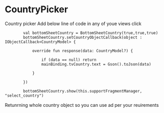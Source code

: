 # CountryPicker
Country picker
Add below line of code in any of youe views click 


            val bottomSheetCountry = BottomSheetCountry(true,true,true)
            bottomSheetCountry.setCountryObjectCallback(object : IObjectCallback<CountryModel> {
            
                override fun response(data: CountryModel?) {
                
                    if (data == null) return
                    mainBinding.tvCountry.text = Gson().toJson(data)
                    
                }
                
            })
            
            bottomSheetCountry.show(this.supportFragmentManager, "select_country")

Retunrning whole country object so you can use ad per your reuirements
